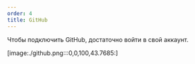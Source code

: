 ```yaml
---
order: 4
title: GitHub
---
```


Чтобы подключить GitHub, достаточно войти в свой аккаунт.

[image:./github.png:::0,0,100,43.7685:]